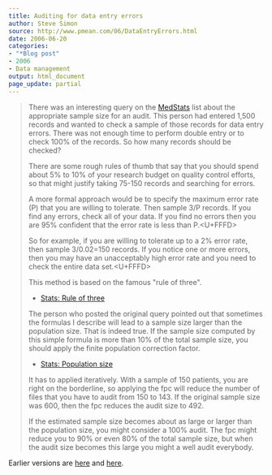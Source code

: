 ```yaml
---
title: Auditing for data entry errors
author: Steve Simon
source: http://www.pmean.com/06/DataEntryErrors.html
date: 2006-06-20
categories:
- "*Blog post"
- 2006
- Data management
output: html_document
page_update: partial
---
```


> There was an interesting query on the
> [MedStats](../category/InterestingWebsites.html#MeStXx) list about the
> appropriate sample size for an audit. This person had entered 1,500
> records and wanted to check a sample of those records for data entry
> errors. There was not enough time to perform double entry or to check
> 100% of the records. So how many records should be checked?
>
> There are some rough rules of thumb that say that you should spend
> about 5% to 10% of your research budget on quality control efforts, so
> that might justify taking 75-150 records and searching for errors.
>
> A more formal approach would be to specify the maximum error rate (P)
> that you are willing to tolerate. Then sample 3/P records. If you find
> any errors, check all of your data. If you find no errors then you are
> 95% confident that the error rate is less than P.<U+FFFD>
>
> So for example, if you are willing to tolerate up to a 2% error rate,
> then sample 3/0.02=150 records. If you notice one or more errors, then
> you may have an unacceptably high error rate and you need to check the
> entire data set.<U+FFFD>
>
> This method is based on the famous "rule of three".
>
> -   [Stats: Rule of three](../size/zeroevents.asp)
>
> The person who posted the original query pointed out that sometimes
> the formulas I describe will lead to a sample size larger than the
> population size. That is indeed true. If the sample size computed by
> this simple formula is more than 10% of the total sample size, you
> should apply the finite population correction factor.
>
> -   [Stats: Population size](../size/population.asp)
>
> It has to applied iteratively. With a sample of 150 patients, you are
> right on the borderline, so applying the fpc will reduce the number of
> files that you have to audit from 150 to 143. If the original sample
> size was 600, then the fpc reduces the audit size to 492.
>
> If the estimated sample size becomes about as large or larger than the
> population size, you might consider a 100% audit. The fpc might reduce
> you to 90% or even 80% of the total sample size, but when the audit
> size becomes this large you might a well audit everybody.

Earlier versions are [here][sim1] and [here][sim2].

[sim1]: http://www.pmean.com/06/DataEntryErrors.html
[sim2]: http://new.pmean.com/DataEntryErrors/

